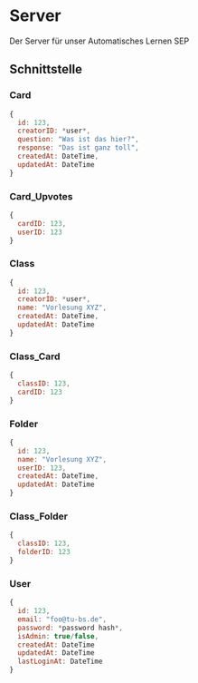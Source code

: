 Server
======

Der Server für unser Automatisches Lernen SEP

## Schnittstelle

### Card

```javascript
{
  id: 123,
  creatorID: *user*,
  question: "Was ist das hier?",
  response: "Das ist ganz toll",
  createdAt: DateTime,
  updatedAt: DateTime
}
```

### Card_Upvotes

```javascript
{
  cardID: 123,
  userID: 123
}

```

### Class

```javascript
{
  id: 123,
  creatorID: *user*,
  name: "Vorlesung XYZ",
  createdAt: DateTime,
  updatedAt: DateTime
}
```

### Class_Card

```javascript
{
  classID: 123,
  cardID: 123
}
```

### Folder

```javascript
{
  id: 123,
  name: "Vorlesung XYZ",
  userID: 123,
  createdAt: DateTime,
  updatedAt: DateTime
}

```

### Class_Folder

```javascript
{
  classID: 123,
  folderID: 123
}

```
### User

```javascript
{
  id: 123,
  email: "foo@tu-bs.de",
  password: *password hash*,
  isAdmin: true/false,
  createdAt: DateTime
  updatedAt: DateTime
  lastLoginAt: DateTime
}
```


